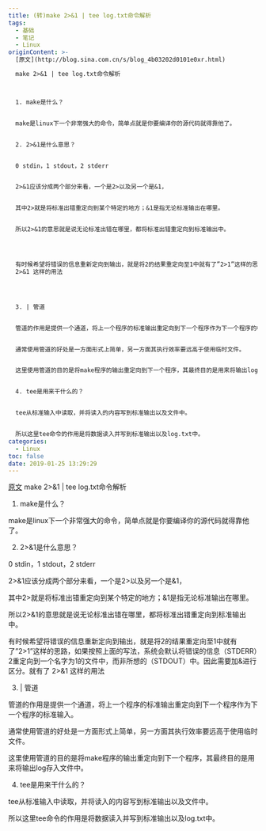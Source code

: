 ```yaml
---
title: (转)make 2>&1 | tee log.txt命令解析
tags:
  - 基础
  - 笔记
  - Linux
originContent: >-
  [原文](http://blog.sina.com.cn/s/blog_4b03202d0101e0xr.html)

  make 2>&1 | tee log.txt命令解析



  1. make是什么？


  make是linux下一个非常强大的命令，简单点就是你要编译你的源代码就得靠他了。


  2. 2>&1是什么意思？


  0 stdin，1 stdout，2 stderr


  2>&1应该分成两个部分来看，一个是2>以及另一个是&1，


  其中2>就是将标准出错重定向到某个特定的地方；&1是指无论标准输出在哪里。


  所以2>&1的意思就是说无论标准出错在哪里，都将标准出错重定向到标准输出中。




  有时候希望将错误的信息重新定向到输出，就是将2的结果重定向至1中就有了”2>1”这样的思路，如果按照上面的写法，系统会默认将错误的信息（STDERR）2重定向到一个名字为1的文件中，而非所想的（STDOUT）中。因此需要加&进行区分。就有了
  2>&1 这样的用法




  3. | 管道


  管道的作用是提供一个通道，将上一个程序的标准输出重定向到下一个程序作为下一个程序的标准输入。


  通常使用管道的好处是一方面形式上简单，另一方面其执行效率要远高于使用临时文件。


  这里使用管道的目的是将make程序的输出重定向到下一个程序，其最终目的是用来将输出log存入文件中。


  4. tee是用来干什么的？


  tee从标准输入中读取，并将读入的内容写到标准输出以及文件中。


  所以这里tee命令的作用是将数据读入并写到标准输出以及log.txt中。
categories:
  - Linux
toc: false
date: 2019-01-25 13:29:29
---
```


[原文](http://blog.sina.com.cn/s/blog_4b03202d0101e0xr.html)
make 2>&1 | tee log.txt命令解析


1. make是什么？

make是linux下一个非常强大的命令，简单点就是你要编译你的源代码就得靠他了。

2. 2>&1是什么意思？

0 stdin，1 stdout，2 stderr

2>&1应该分成两个部分来看，一个是2>以及另一个是&1，

其中2>就是将标准出错重定向到某个特定的地方；&1是指无论标准输出在哪里。

所以2>&1的意思就是说无论标准出错在哪里，都将标准出错重定向到标准输出中。

<!-- more -->

有时候希望将错误的信息重新定向到输出，就是将2的结果重定向至1中就有了”2>1”这样的思路，如果按照上面的写法，系统会默认将错误的信息（STDERR）2重定向到一个名字为1的文件中，而非所想的（STDOUT）中。因此需要加&进行区分。就有了 2>&1 这样的用法



3. | 管道

管道的作用是提供一个通道，将上一个程序的标准输出重定向到下一个程序作为下一个程序的标准输入。

通常使用管道的好处是一方面形式上简单，另一方面其执行效率要远高于使用临时文件。

这里使用管道的目的是将make程序的输出重定向到下一个程序，其最终目的是用来将输出log存入文件中。

4. tee是用来干什么的？

tee从标准输入中读取，并将读入的内容写到标准输出以及文件中。

所以这里tee命令的作用是将数据读入并写到标准输出以及log.txt中。